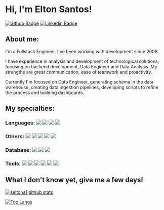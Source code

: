 # Hi, I'm Elton Santos!

[![Github Badge](https://img.shields.io/badge/-Github-000?style=flat-square&logo=Github&logoColor=white&link=https://github.com/seltons1)](https://github.com/seltons1)
[![Linkedin Badge](https://img.shields.io/badge/-LinkedIn-blue?style=flat-square&logo=Linkedin&logoColor=white&link=https://www.linkedin.com/in/seltons1/?locale=en_US)](https://www.linkedin.com/in/seltons1/?locale=en_US)

## About me:

I'm a Fullstack Engineer. I've been working with development since 2008.

I have experience in analysis and development of technological solutions, focusing on backend development, Data Engineer and Data Analysis. My strengths are great communication, ease of teamwork and proactivity.

Currently I'm focused on Data Engineer, generating schema in the data warehouse, creating data ingestion pipelines, developing scripts to refine the process and building dashboards.

## My specialties:

### Languages: <img src="https://img.shields.io/badge/PHP%20-%23007ACC.svg?&style=for-the-badge&logo=php&logoColor=white"/> <img src="https://img.shields.io/badge/Python%20-%23FA5858.svg?&style=for-the-badge&logo=python&logoColor=white"/> <img src="https://img.shields.io/badge/Java%20-%236E6E6E.svg?&style=for-the-badge&logo=java&logoColor=white"/> <img src="https://img.shields.io/badge/javascript%20-%23323330.svg?&style=for-the-badge&logo=javascript&logoColor=%23F7DF1E"/> 

### Others: <img src="https://img.shields.io/badge/Laravel%20-%23007ACC.svg?&style=for-the-badge&logo=laravel&logoColor=white"/> <img src="https://img.shields.io/badge/react_native%20-%2320232a.svg?&style=for-the-badge&logo=react&logoColor=%2361DAFB"/> <img src ="https://img.shields.io/badge/plsql-%234ea94b.svg?&style=for-the-badge&logo=oracle&logoColor=white"/> <img src="https://img.shields.io/badge/html5%20-%23E34F26.svg?&style=for-the-badge&logo=html5&logoColor=white"/> <img src="https://img.shields.io/badge/css3%20-%231572B6.svg?&style=for-the-badge&logo=css3&logoColor=white"/>  

### Database: <img src="https://img.shields.io/badge/oracle%20-%23E34F26.svg?&style=for-the-badge&logo=oracle&logoColor=white"/> <img src ="https://img.shields.io/badge/postgres-%23316192.svg?&style=for-the-badge&logo=postgresql&logoColor=white"/> <img src ="https://img.shields.io/badge/mysql-%2307405e.svg?&style=for-the-badge&logo=mysql&logoColor=white"/>

### Tools: <img src="https://img.shields.io/badge/git%20-F05032.svg?&style=for-the-badge&logo=git&logoColor=white"/> <img src="https://img.shields.io/badge/github%20-%23121011.svg?&style=for-the-badge&logo=github&logoColor=white"/> <img src="https://img.shields.io/badge/docker%20-%230db7ed.svg?&style=for-the-badge&logo=docker&logoColor=white"/> <img src="https://img.shields.io/badge/Pentaho_pdi%20-%23430098.svg?&style=for-the-badge&logo=pentaho&logoColor=white"/> <img src="https://img.shields.io/badge/Qliksense-00C7B7?style=for-the-badge&logo=Qliksense&logoColor=white" /> <img src="https://img.shields.io/badge/Qlikview-%230167ff.svg?&style=for-the-badge&logo=Qlikview&logoColor=white"/>

## What I don't know yet, give me a few days!

[![seltons1 github stats](https://github-readme-stats.vercel.app/api?username=seltons1&show_icons=true&title_color=fff&icon_color=37aaff&text_color=f8f8f2&bg_color=171c24&count_private=true)](https://github.com/seltons1)

[![Top Langs](https://github-readme-stats.vercel.app/api/top-langs/?username=seltons1&layout=compact&title_color=fff&text_color=f8f8f2&hide=java&bg_color=171c24)](https://github.com/seltons1) 
